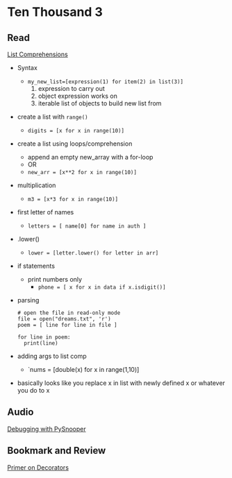 # Ten Thousand 3

## Read
[List Comprehensions](https://www.pythonforbeginners.com/basics/list-comprehensions-in-python)
- Syntax
  - `my_new_list=[expression(1) for item(2) in list(3)]`
    1. expression to carry out
    2. object expression works on
    3. iterable list of objects to build new list from
- create a list with `range()`
  - `digits = [x for x in range(10)]`
- create a list using loops/comprehension
  - append an empty new_array with a for-loop
  - OR
  - `new_arr = [x**2 for x in range(10)]`
- multiplication
  - `m3 = [x*3 for x in range(10)]`
- first letter of names
  - `letters = [ name[0] for name in auth ]`
- .lower()
  - `lower = [letter.lower() for letter in arr]`
- if statements
  - print numbers only
    - `phone = [ x for x in data if x.isdigit()]`
- parsing
  ```
  # open the file in read-only mode
  file = open("dreams.txt", 'r')
  poem = [ line for line in file ]

  for line in poem:
    print(line)
  ```
- adding args to list comp
  - `nums = [double(x) for x in range(1,10)]

- basically looks like you replace x in list with newly defined x or whatever you do to x

## Audio
[Debugging with PySnooper](https://www.pythonpodcast.com/pysnooper-python-debugging-episode-241/)

## Bookmark and Review
[Primer on Decorators](https://realpython.com/primer-on-python-decorators/)
